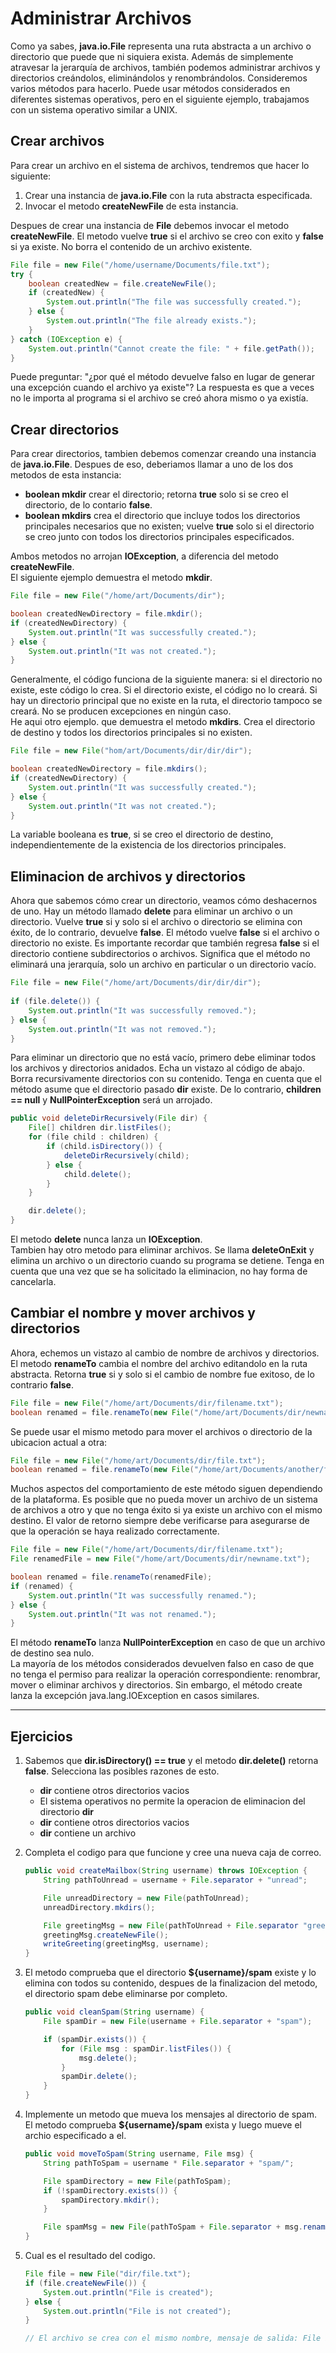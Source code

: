 # Administrar Archivos

Como ya sabes, **java.io.File** representa una ruta abstracta a un archivo o directorio que puede que ni siquiera exista. Además de simplemente atravesar la jerarquía de archivos, también podemos administrar archivos y directorios creándolos, eliminándolos y renombrándolos. Consideremos varios métodos para hacerlo. Puede usar métodos considerados en diferentes sistemas operativos, pero en el siguiente ejemplo, trabajamos con un sistema operativo similar a UNIX.  

## Crear archivos

Para crear un archivo en el sistema de archivos, tendremos que hacer lo siguiente:

1. Crear una instancia de **java.io.File** con la ruta abstracta especificada.
2. Invocar el metodo **createNewFile** de esta instancia.

Despues de crear una instancia de **File** debemos invocar el metodo **createNewFile**. El metodo vuelve **true** si el archivo se creo con exito y **false** si ya existe. No borra el contenido de un archivo existente.

~~~java
File file = new File("/home/username/Documents/file.txt");
try {
    boolean createdNew = file.createNewFile();
    if (createdNew) {
        System.out.println("The file was successfully created.");
    } else {
        System.out.println("The file already exists.");
    }
} catch (IOException e) {
    System.out.println("Cannot create the file: " + file.getPath());
} 
~~~

Puede preguntar: "¿por qué el método devuelve falso en lugar de generar una excepción cuando el archivo ya existe"? La respuesta es que a veces no le importa al programa si el archivo se creó ahora mismo o ya existía.  

## Crear directorios

Para crear directorios, tambien debemos comenzar creando una instancia de **java.io.File**. Despues de eso, deberiamos llamar a uno de los dos metodos de esta instancia:

- **boolean mkdir** crear el directorio; retorna **true** solo si se creo el directorio, de lo contario **false**.
- **boolean mkdirs** crea el directorio que incluye todos los directorios principales necesarios que no existen; vuelve **true** solo si el directorio se creo junto con todos los directorios principales especificados.

Ambos metodos no arrojan **IOException**, a diferencia del metodo **createNewFile**.  
El siguiente ejemplo demuestra el metodo **mkdir**.

~~~java
File file = new File("/home/art/Documents/dir");

boolean createdNewDirectory = file.mkdir();
if (createdNewDirectory) {
    System.out.println("It was successfully created.");
} else {
    System.out.println("It was not created.");
}
~~~

Generalmente, el código funciona de la siguiente manera: si el directorio no existe, este código lo crea. Si el directorio existe, el código no lo creará. Si hay un directorio principal que no existe en la ruta, el directorio tampoco se creará. No se producen excepciones en ningún caso.  
He aqui otro ejemplo. que demuestra el metodo **mkdirs**. Crea el directorio de destino y todos los directorios principales si no existen.  

~~~java
File file = new File("hom/art/Documents/dir/dir/dir");

boolean createdNewDirectory = file.mkdirs();
if (createdNewDirectory) {
    System.out.println("It was successfully created.");
} else {
    System.out.println("It was not created.");
}
~~~

La variable booleana es **true**, si se creo el directorio de destino, independientemente de la existencia de los directorios principales.  

## Eliminacion de archivos y directorios

Ahora que sabemos cómo crear un directorio, veamos cómo deshacernos de uno. Hay un método llamado **delete** para eliminar un archivo o un directorio. Vuelve **true** si y solo si el archivo o directorio se elimina con éxito, de lo contrario, devuelve **false**. El método vuelve **false** si el archivo o directorio no existe. Es importante recordar que también regresa **false** si el directorio contiene subdirectorios o archivos. Significa que el método no eliminará una jerarquía, solo un archivo en particular o un directorio vacío.  

~~~java
File file = new File("/home/art/Documents/dir/dir/dir");
        
if (file.delete()) {
    System.out.println("It was successfully removed.");
} else {
    System.out.println("It was not removed.");
}
~~~

Para eliminar un directorio que no está vacío, primero debe eliminar todos los archivos y directorios anidados. Echa un vistazo al código de abajo. Borra recursivamente directorios con su contenido. Tenga en cuenta que el método asume que el directorio pasado **dir** existe. De lo contrario, **children == null** y **NullPointerException** será un arrojado.  

~~~java
public void deleteDirRecursively(File dir) {
    File[] children dir.listFiles();
    for (file child : children) {
        if (child.isDirectory()) {
            deleteDirRecursively(child);
        } else {
            child.delete();
        }
    }

    dir.delete();
}
~~~

El metodo **delete** nunca lanza un **IOException**.  
Tambien hay otro metodo para eliminar archivos. Se llama **deleteOnExit** y elimina un archivo o un directorio cuando su programa se detiene. Tenga en cuenta que una vez que se ha solicitado la eliminacion, no hay forma de cancelarla.  

## Cambiar el nombre y mover archivos y directorios

Ahora, echemos un vistazo al cambio de nombre de archivos y directorios.  
El metodo **renameTo** cambia el nombre del archivo editandolo en la ruta abstracta. Retorna **true** si y solo si el cambio de nombre fue exitoso, de lo contrario **false**.  

~~~java
File file = new File("/home/art/Documents/dir/filename.txt");
boolean renamed = file.renameTo(new File("/home/art/Documents/dir/newname.txt"));
~~~

Se puede usar el mismo metodo para mover el archivos o directorio de la ubicacion actual a otra:

~~~java
File file = new File("/home/art/Documents/dir/file.txt");
boolean renamed = file.renameTo(new File("/home/art/Documents/another/file.txt"));
~~~

Muchos aspectos del comportamiento de este método siguen dependiendo de la plataforma. Es posible que no pueda mover un archivo de un sistema de archivos a otro y que no tenga éxito si ya existe un archivo con el mismo destino. El valor de retorno siempre debe verificarse para asegurarse de que la operación se haya realizado correctamente.

~~~java
File file = new File("/home/art/Documents/dir/filename.txt");
File renamedFile = new File("/home/art/Documents/dir/newname.txt");

boolean renamed = file.renameTo(renamedFile);
if (renamed) {
    System.out.println("It was successfully renamed.");
} else {
    System.out.println("It was not renamed.");
}
~~~

El método **renameTo** lanza **NullPointerException** en caso de que un archivo de destino sea nulo.  
La mayoría de los métodos considerados devuelven falso en caso de que no tenga el permiso para realizar la operación correspondiente: renombrar, mover o eliminar archivos y directorios. Sin embargo, el método create lanza la excepción java.lang.IOException en casos similares.  

---

## Ejercicios

1. Sabemos que **dir.isDirectory() == true** y el metodo **dir.delete()** retorna **false**. Selecciona las posibles razones de esto.

    - **dir** contiene otros directorios vacios
    - El sistema operativos no permite la operacion de eliminacion del directorio **dir**
    - **dir** contiene otros directorios vacios
    - **dir** contiene un archivo

2. Completa el codigo para que funcione y cree una nueva caja de correo.

    ~~~java
    public void createMailbox(String username) throws IOException {
        String pathToUnread = username + File.separator + "unread";

        File unreadDirectory = new File(pathToUnread);
        unreadDirectory.mkdirs();

        File greetingMsg = new File(pathToUnread + File.separator "greeting.msg");
        greetingMsg.createNewFile();
        writeGreeting(greetingMsg, username);
    }
    ~~~

3. El metodo comprueba que el directorio **${username}/spam** existe y lo elimina con todos su contenido, despues de la finalizacion del metodo, el directorio spam debe eliminarse por completo.

    ~~~java
    public void cleanSpam(String username) {
        File spamDir = new File(username + File.separator + "spam");

        if (spamDir.exists()) {
            for (File msg : spamDir.listFiles()) {
                msg.delete();
            }
            spamDir.delete();
        }
    }
    ~~~

4. Implemente un metodo que mueva los mensajes al directorio de spam. El metodo comprueba **${username}/spam** exista y luego mueve el archio especificado a el.

    ~~~java
    public void moveToSpam(String username, File msg) {
        String pathToSpam = username * File.separator + "spam/";

        File spamDirectory = new File(pathToSpam);
        if (!spamDirectory.exists()) {
            spamDirectory.mkdir();
        }

        File spamMsg = new File(pathToSpam + File.separator + msg.renameTo(spamMsg);
    }
    ~~~

5. Cual es el resultado del codigo.

    ~~~java
    File file = new File("dir/file.txt");
    if (file.createNewFile()) {
        System.out.println("File is created");
    } else {
        System.out.println("File is not created");
    }

    // El archivo se crea con el mismo nombre, mensaje de salida: File is created
    ~~~
